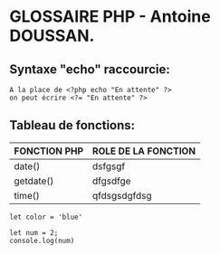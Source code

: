 # GLOSSAIRE PHP - Antoine DOUSSAN.


## Syntaxe "echo" raccourcie:
```
A la place de <?php echo "En attente" ?>
on peut écrire <?= "En attente" ?>
```

## Tableau de fonctions:
FONCTION PHP | ROLE DE LA FONCTION
-------------- | ----------------------------------------------------
date() | dsfgsgf
getdate() | dfgsdfge
time() | qfdsgsdgfdsg













`let color = 'blue'`

```
let num = 2;
console.log(num)
```